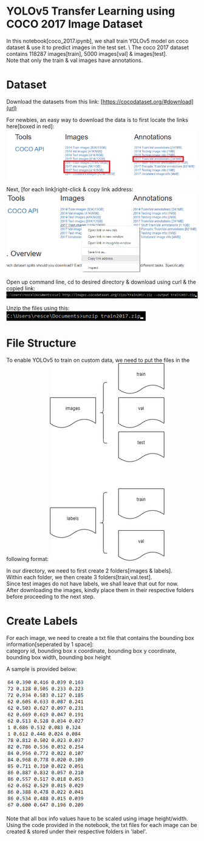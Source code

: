 # YOLOv5 Transfer Learning using COCO 2017 Image Dataset
In this notebook[coco_2017.ipynb], we shall train YOLOv5 model on coco dataset & use it to predict images in the test set. \ 
The coco 2017 dataset contains 118287 images[train], 5000 images[val] & images[test]. \
Note that only the train & val images have annotations. 

# Dataset
Download the datasets from this link: 
[https://cocodataset.org/#download](url)

For newbies, an easy way to download the data is to first locate the links here[boxed in red]: 
![alt text](https://github.com/kwquan/COCO_2017/blob/main/data_1.png)

Next, [for each link]right-click & copy link address:
![alt text](https://github.com/kwquan/COCO_2017/blob/main/data_2.png)

Open up command line, cd to desired directory & download using curl & the copied link:
![alt text](https://github.com/kwquan/COCO_2017/blob/main/data_3.png)

Unzip the files using this: \
![alt text](https://github.com/kwquan/COCO_2017/blob/main/data_4.png)

# File Structure
To enable YOLOv5 to train on custom data, we need to put the files in the following format:
![alt text](https://github.com/kwquan/COCO_2017/blob/main/files.png)

In our directory, we need to first create 2 folders[images & labels]. \
Within each folder, we then create 3 folders[train,val.test]. \
Since test images do not have labels, we shall leave that out for now. \
After downloading the images, kindly place them in their respective folders before proceeding to the next step. 

# Create Labels
For each image, we need to create a txt file that contains the bounding box information[seperated by 1 space]: \
category id, bounding box x coordinate, bounding box y coordinate, bounding box width, bounding box height 

A sample is provided below: 

![alt text](https://github.com/kwquan/COCO_2017/blob/main/sample_text.png)

Note that all box info values have to be scaled using image height/width. \
Using the code provided in the notebook, the txt files for each image can be created & stored under their respective folders in 'label'. 
